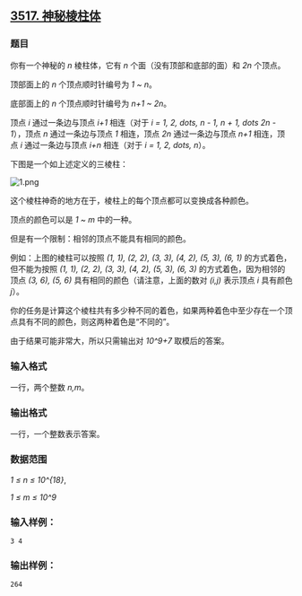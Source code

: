 ## [3517. 神秘棱柱体](https://www.acwing.com/problem/content/3520/)

### 题目

你有一个神秘的 *n* 棱柱体，它有 *n* 个面（没有顶部和底部的面）和 *2n* 个顶点。

顶部面上的 *n* 个顶点顺时针编号为 *1 ~ n*。

底部面上的 *n* 个顶点顺时针编号为 *n+1 ~ 2n*。

顶点 *i* 通过一条边与顶点 *i+1* 相连（对于 *i = 1, 2, dots, n - 1, n + 1, dots 2n - 1*），顶点 *n* 通过一条边与顶点 *1* 相连，顶点 *2n* 通过一条边与顶点 *n+1* 相连，顶点 *i* 通过一条边与顶点 *i+n* 相连（对于 *i = 1, 2, dots, n*）。

下图是一个如上述定义的三棱柱：

 ![1.png](https://cdn.acwing.com/media/article/image/2021/05/18/19_a9c6f314b7-1.png)

这个棱柱神奇的地方在于，棱柱上的每个顶点都可以变换成各种颜色。

顶点的颜色可以是 *1 ~ m* 中的一种。

但是有一个限制：相邻的顶点不能具有相同的颜色。

例如：上图的棱柱可以按照 *(1, 1), (2, 2), (3, 3), (4, 2), (5, 3), (6, 1)* 的方式着色，但不能为按照 *(1, 1), (2, 2), (3, 3), (4, 2), (5, 3), (6, 3)* 的方式着色，因为相邻的顶点 *(3, 6), (5, 6)* 具有相同的颜色（请注意，上面的数对 *(i,j)* 表示顶点 *i* 具有颜色 *j*）。

你的任务是计算这个棱柱共有多少种不同的着色，如果两种着色中至少存在一个顶点具有不同的颜色，则这两种着色是“不同的”。

由于结果可能非常大，所以只需输出对 *10^9+7* 取模后的答案。

### 输入格式

一行，两个整数 *n,m*。

### 输出格式

一行，一个整数表示答案。

### 数据范围

*1 ≤ n ≤ 10^{18}*,

*1 ≤ m ≤ 10^9*

### 输入样例：

```
3 4
```

### 输出样例：

```
264
```
